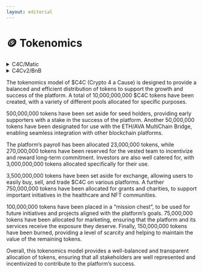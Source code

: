 ```yaml
---
layout: editorial
---
```


# 🪙 Tokenomics

<details>

<summary>C4C/Matic</summary>

Total Supply: 1,000,000,000 $C4C&#x20;

1. Seed Holders: 5% (50,000,000 $C4C)&#x20;
2. ETH/AVA MulitChain Bridge: 5% (50,000,000 $C4C)
3. &#x20;Payroll: 2.3% (23,000,000 $C4C)&#x20;
4. Vested Team: 2.7% (27,000,000 $C4C)&#x20;
5. Investors: 10% (100,000,000 $C4C)&#x20;
6. Exchange: 35% (350,000,000 $C4C)&#x20;
7. Grants/Charities: 7.5% (75,000,000 $C4C)&#x20;
8. Mission Chest: 10% (100,000,000 $C4C)&#x20;
9. Marketing: 7.5% (75,000,000 $C4C)&#x20;
10. Burned: 15% (150,000,000 $C4C)



</details>

<details>

<summary>C4Cv2/BnB</summary>

750,000,000 SUPPLY $C4C

5,000,000 $C4C Team

5,000,000 $C4C Rewards &#x20;

50,000,000 $C4C Investors

45,000,000 $C4C Grants &#x20;

45,000,000 $C4C Marketing&#x20;

100,000,000 Exchange&#x20;

50,000,000 $C4C Burned&#x20;

Lock Address: 450M Locker&#x20;

[https://bscscan.com/token/0x8929dfe88b3a781e07d8ca08fd0633eb3e79de2c?a=0x36b34364e17373c05300bc3e827bf7cac34541be](https://bscscan.com/token/0x8929dfe88b3a781e07d8ca08fd0633eb3e79de2c?a=0x36b34364e17373c05300bc3e827bf7cac34541be)\


</details>

The tokenomics model of $C4C (Crypto 4 a Cause) is designed to provide a balanced and efficient distribution of tokens to support the growth and success of the platform. A total of 10,000,000,000 $C4C tokens have been created, with a variety of different pools allocated for specific purposes.

500,000,000 tokens have been set aside for seed holders, providing early supporters with a stake in the success of the platform. Another 50,000,000 tokens have been designated for use with the ETH/AVA MultiChain Bridge, enabling seamless integration with other blockchain platforms.

The platform’s payroll has been allocated 23,000,000 tokens, while 270,000,000 tokens have been reserved for the vested team to incentivize and reward long-term commitment. Investors are also well catered for, with 3,000,000,000 tokens allocated specifically for their use.

3,500,000,000 tokens have been set aside for exchange, allowing users to easily buy, sell, and trade $C4C on various platforms. A further 750,000,000 tokens have been allocated for grants and charities, to support important initiatives in the healthcare and NFT communities.

100,000,000 tokens have been placed in a “mission chest”, to be used for future initiatives and projects aligned with the platform’s goals. 75,000,000 tokens have been allocated for marketing, ensuring that the platform and its services receive the exposure they deserve. Finally, 150,000,000 tokens have been burned, providing a level of scarcity and helping to maintain the value of the remaining tokens.

Overall, this tokenomics model provides a well-balanced and transparent allocation of tokens, ensuring that all stakeholders are well represented and incentivized to contribute to the platform’s success.

